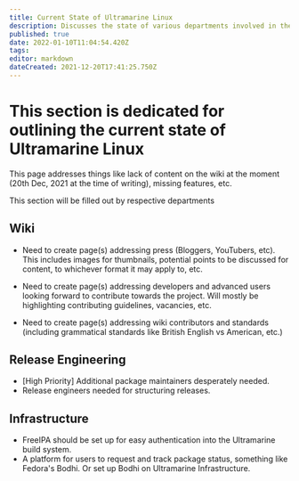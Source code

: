 ```yaml
---
title: Current State of Ultramarine Linux
description: Discusses the state of various departments involved in the functioning of UML
published: true
date: 2022-01-10T11:04:54.420Z
tags: 
editor: markdown
dateCreated: 2021-12-20T17:41:25.750Z
---
```


# This section is dedicated for outlining the current state of Ultramarine Linux

This page addresses things like lack of content on the wiki at the moment (20th Dec, 2021 at the time of writing), missing features, etc.

This section will be filled out by respective departments
## Wiki	

- Need to create page(s) addressing press (Bloggers, YouTubers, etc). This includes images for thumbnails, potential points to be discussed for content, to whichever format it may apply to, etc.

- Need to create page(s) addressing developers and advanced users looking forward to contribute towards the project. Will mostly be highlighting contributing guidelines, vacancies, etc.

- Need to create page(s) addressing wiki contributors and standards (including grammatical standards like British English vs American, etc.)

## Release Engineering
- [High Priority] Additional package maintainers desperately needed.
- Release engineers needed for structuring releases.

## Infrastructure
- FreeIPA should be set up for easy authentication into the Ultramarine build system.
- A platform for users to request and track package status, something like Fedora's Bodhi. Or set up Bodhi on Ultramarine Infrastructure.
